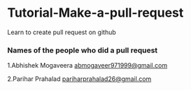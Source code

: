 # Tutorial-Make-a-pull-request
Learn to create pull request on github


### Names of the people who did a pull request

1.Abhishek Mogaveera <abmogaveer971999@gmail.com>

2.Parihar Prahalad <pariharprahalad26@gmail.com>
